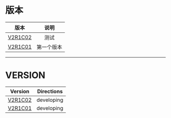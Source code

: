 #  版本

|          版本          |    说明    |
| :--------------------: | :--------: |
| [V2R1C02](zh/V2R1C02/) |    测试    |
| [V2R1C01](zh/V2R1C01/) | 第一个版本 |



-------



# VERSION

| Version | Directions |
| :-----: | :--------: |
| [V2R1C02](en/) | developing |
| [V2R1C01](en/) | developing |



